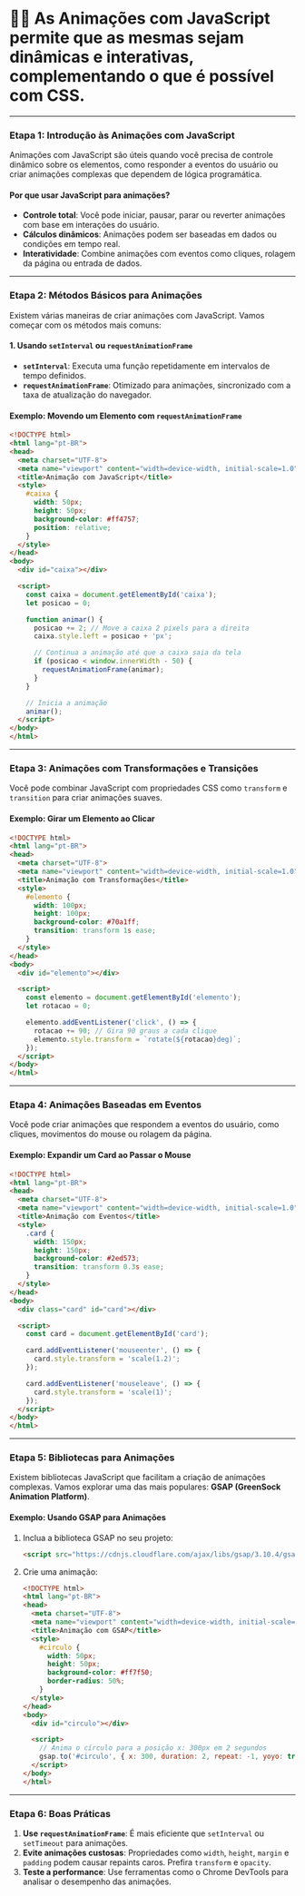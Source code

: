 # 🚀✨ As **Animações com JavaScript** permite que as mesmas sejam dinâmicas e interativas, complementando o que é possível com CSS. 

---

### **Etapa 1: Introdução às Animações com JavaScript**
Animações com JavaScript são úteis quando você precisa de controle dinâmico sobre os elementos, como responder a eventos do usuário ou criar animações complexas que dependem de lógica programática.

#### **Por que usar JavaScript para animações?**
- **Controle total**: Você pode iniciar, pausar, parar ou reverter animações com base em interações do usuário.
- **Cálculos dinâmicos**: Animações podem ser baseadas em dados ou condições em tempo real.
- **Interatividade**: Combine animações com eventos como cliques, rolagem da página ou entrada de dados.

---

### **Etapa 2: Métodos Básicos para Animações**
Existem várias maneiras de criar animações com JavaScript. Vamos começar com os métodos mais comuns:

#### **1. Usando `setInterval` ou `requestAnimationFrame`**
- **`setInterval`**: Executa uma função repetidamente em intervalos de tempo definidos.
- **`requestAnimationFrame`**: Otimizado para animações, sincronizado com a taxa de atualização do navegador.

#### **Exemplo: Movendo um Elemento com `requestAnimationFrame`**
```html
<!DOCTYPE html>
<html lang="pt-BR">
<head>
  <meta charset="UTF-8">
  <meta name="viewport" content="width=device-width, initial-scale=1.0">
  <title>Animação com JavaScript</title>
  <style>
    #caixa {
      width: 50px;
      height: 50px;
      background-color: #ff4757;
      position: relative;
    }
  </style>
</head>
<body>
  <div id="caixa"></div>

  <script>
    const caixa = document.getElementById('caixa');
    let posicao = 0;

    function animar() {
      posicao += 2; // Move a caixa 2 pixels para a direita
      caixa.style.left = posicao + 'px';

      // Continua a animação até que a caixa saia da tela
      if (posicao < window.innerWidth - 50) {
        requestAnimationFrame(animar);
      }
    }

    // Inicia a animação
    animar();
  </script>
</body>
</html>
```

---

### **Etapa 3: Animações com Transformações e Transições**
Você pode combinar JavaScript com propriedades CSS como `transform` e `transition` para criar animações suaves.

#### **Exemplo: Girar um Elemento ao Clicar**
```html
<!DOCTYPE html>
<html lang="pt-BR">
<head>
  <meta charset="UTF-8">
  <meta name="viewport" content="width=device-width, initial-scale=1.0">
  <title>Animação com Transformações</title>
  <style>
    #elemento {
      width: 100px;
      height: 100px;
      background-color: #70a1ff;
      transition: transform 1s ease;
    }
  </style>
</head>
<body>
  <div id="elemento"></div>

  <script>
    const elemento = document.getElementById('elemento');
    let rotacao = 0;

    elemento.addEventListener('click', () => {
      rotacao += 90; // Gira 90 graus a cada clique
      elemento.style.transform = `rotate(${rotacao}deg)`;
    });
  </script>
</body>
</html>
```

---

### **Etapa 4: Animações Baseadas em Eventos**
Você pode criar animações que respondem a eventos do usuário, como cliques, movimentos do mouse ou rolagem da página.

#### **Exemplo: Expandir um Card ao Passar o Mouse**
```html
<!DOCTYPE html>
<html lang="pt-BR">
<head>
  <meta charset="UTF-8">
  <meta name="viewport" content="width=device-width, initial-scale=1.0">
  <title>Animação com Eventos</title>
  <style>
    .card {
      width: 150px;
      height: 150px;
      background-color: #2ed573;
      transition: transform 0.3s ease;
    }
  </style>
</head>
<body>
  <div class="card" id="card"></div>

  <script>
    const card = document.getElementById('card');

    card.addEventListener('mouseenter', () => {
      card.style.transform = 'scale(1.2)';
    });

    card.addEventListener('mouseleave', () => {
      card.style.transform = 'scale(1)';
    });
  </script>
</body>
</html>
```

---

### **Etapa 5: Bibliotecas para Animações**
Existem bibliotecas JavaScript que facilitam a criação de animações complexas. Vamos explorar uma das mais populares: **GSAP (GreenSock Animation Platform)**.

#### **Exemplo: Usando GSAP para Animações**
1. Inclua a biblioteca GSAP no seu projeto:
   ```html
   <script src="https://cdnjs.cloudflare.com/ajax/libs/gsap/3.10.4/gsap.min.js"></script>
   ```

2. Crie uma animação:
   ```html
   <!DOCTYPE html>
   <html lang="pt-BR">
   <head>
     <meta charset="UTF-8">
     <meta name="viewport" content="width=device-width, initial-scale=1.0">
     <title>Animação com GSAP</title>
     <style>
       #circulo {
         width: 50px;
         height: 50px;
         background-color: #ff7f50;
         border-radius: 50%;
       }
     </style>
   </head>
   <body>
     <div id="circulo"></div>

     <script>
       // Anima o círculo para a posição x: 300px em 2 segundos
       gsap.to('#circulo', { x: 300, duration: 2, repeat: -1, yoyo: true });
     </script>
   </body>
   </html>
   ```

---

### **Etapa 6: Boas Práticas**
1. **Use `requestAnimationFrame`**: É mais eficiente que `setInterval` ou `setTimeout` para animações.
2. **Evite animações custosas**: Propriedades como `width`, `height`, `margin` e `padding` podem causar repaints caros. Prefira `transform` e `opacity`.
3. **Teste a performance**: Use ferramentas como o Chrome DevTools para analisar o desempenho das animações.

 